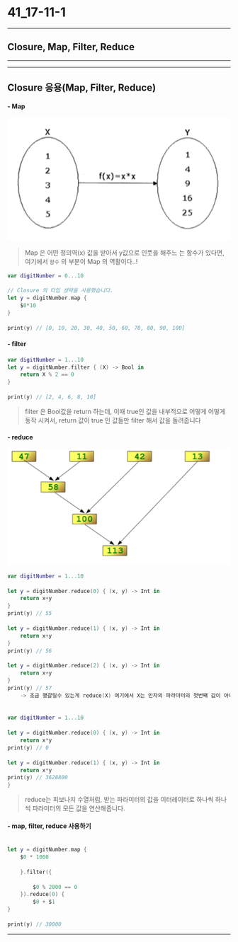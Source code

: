 # 41_17-11-1

---

## Closure, Map, Filter, Reduce

---

---

## Closure 응용(Map, Filter, Reduce)

#### - Map

![screen](/study/image/Delegate-3.jpg)


> Map 은 어떤 정의역(x) 값을 받아서 y값으로 인풋을 해주느 는 함수가 있다면, 여기에서 `함수` 의 부분이 Map 의 역활이다..! 
> 

```swift
var digitNumber = 0...10

// Closure 의 타입 생략을 사용했습니다. 
let y = digitNumber.map {
    $0*10
}

print(y) // [0, 10, 20, 30, 40, 50, 60, 70, 80, 90, 100]
```

#### - filter

``` swift
var digitNumber = 1...10
let y = digitNumber.filter { (X) -> Bool in
    return X % 2 == 0
}

print(y) // [2, 4, 6, 8, 10]
```

> filter 은 Bool값을 return 하는데, 이때 true인 값을 내부적으로 어떻게 어떻게 동작 시켜서, return 값이 true 인 값들만 filter 해서 값을 돌려줍니다
> 

#### - reduce 

![screen](/study/image/Delegate-4.jpg)

```swift
var digitNumber = 1...10

let y = digitNumber.reduce(0) { (x, y) -> Int in
    return x+y
}
print(y) // 55

let y = digitNumber.reduce(1) { (x, y) -> Int in
    return x+y
}
print(y) // 56

let y = digitNumber.reduce(2) { (x, y) -> Int in
    return x+y
}
print(y) // 57
	-> 조금 했갈릴수 있는게 reduce(X) 여기에서 X는 인자의 파라미터의 첫번째 값이 아니라 그냥 초기 값이다.


var digitNumber = 1...10

let y = digitNumber.reduce(0) { (x, y) -> Int in
    return x*y
print(y) // 0

let y = digitNumber.reduce(1) { (x, y) -> Int in
    return x*y
print(y) // 3628800
}	
```

> reduce는 피보나치 수열처럼, 받는 파라미터의 값을 이터레이터로 하나씩 하나씩 파라미터의 모든 값을 연산해줍니다.
> 

#### - map, filter, reduce 사용하기

```swift

let y = digitNumber.map {
    $0 * 1000
    
    }.filter({
    
        $0 % 2000 == 0
    }).reduce(0) {
        $0 + $1
}

print(y) // 30000
```

---

